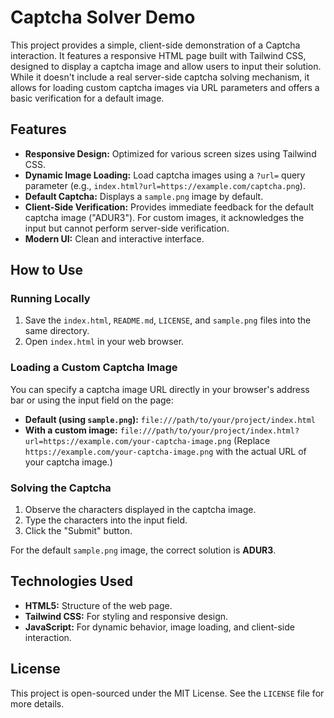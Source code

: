 # Captcha Solver Demo

This project provides a simple, client-side demonstration of a Captcha interaction. It features a responsive HTML page built with Tailwind CSS, designed to display a captcha image and allow users to input their solution. While it doesn't include a real server-side captcha solving mechanism, it allows for loading custom captcha images via URL parameters and offers a basic verification for a default image.

## Features

*   **Responsive Design:** Optimized for various screen sizes using Tailwind CSS.
*   **Dynamic Image Loading:** Load captcha images using a `?url=` query parameter (e.g., `index.html?url=https://example.com/captcha.png`).
*   **Default Captcha:** Displays a `sample.png` image by default.
*   **Client-Side Verification:** Provides immediate feedback for the default captcha image ("ADUR3"). For custom images, it acknowledges the input but cannot perform server-side verification.
*   **Modern UI:** Clean and interactive interface.

## How to Use

### Running Locally

1.  Save the `index.html`, `README.md`, `LICENSE`, and `sample.png` files into the same directory.
2.  Open `index.html` in your web browser.

### Loading a Custom Captcha Image

You can specify a captcha image URL directly in your browser's address bar or using the input field on the page:

*   **Default (using `sample.png`):**
    `file:///path/to/your/project/index.html`
*   **With a custom image:**
    `file:///path/to/your/project/index.html?url=https://example.com/your-captcha-image.png`
    (Replace `https://example.com/your-captcha-image.png` with the actual URL of your captcha image.)

### Solving the Captcha

1.  Observe the characters displayed in the captcha image.
2.  Type the characters into the input field.
3.  Click the "Submit" button.

For the default `sample.png` image, the correct solution is **ADUR3**.

## Technologies Used

*   **HTML5:** Structure of the web page.
*   **Tailwind CSS:** For styling and responsive design.
*   **JavaScript:** For dynamic behavior, image loading, and client-side interaction.

## License

This project is open-sourced under the MIT License. See the `LICENSE` file for more details.